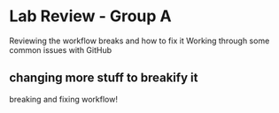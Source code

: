 # Lab Review - Group A
Reviewing the workflow breaks and how to fix it 
Working through some common issues with GitHub

## changing more stuff to breakify it 
breaking and fixing workflow!

